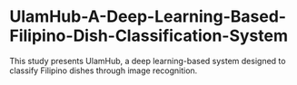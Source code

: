 # UlamHub-A-Deep-Learning-Based-Filipino-Dish-Classification-System
This study presents UlamHub, a deep learning-based system designed to classify Filipino dishes through image recognition. 
